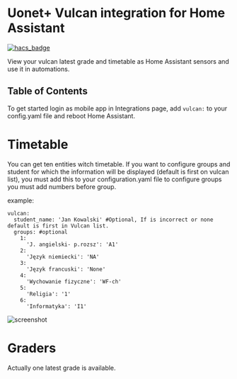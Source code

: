 # Uonet+ Vulcan integration for Home Assistant

[![hacs_badge](https://img.shields.io/badge/HACS-Custom-orange.svg?style=for-the-badge)](https://github.com/custom-components/hacs)

View your vulcan latest grade and timetable as Home Assistant sensors and use it in automations.  

## Table of Contents

To get started login as mobile app in Integrations page, add ```vulcan:``` to your config.yaml file and reboot Home Assistant.

# Timetable
You can get ten entities witch timetable. 
If you want to configure groups and student for which the information will be displayed (default is first on vulcan list), you must add this to your configuration.yaml file to configure groups you must add numbers before group.  
  
example:
```
vulcan:
  student_name: 'Jan Kowalski' #Optional, If is incorrect or none default is first in Vulcan list.
  groups: #optional
    1:
      'J. angielski- p.rozsz': 'A1'
    2:
      'Język niemiecki': 'NA'
    3:
      'Język francuski': 'None' 
    4:
      'Wychowanie fizyczne': 'WF-ch'
    5:
      'Religia': '1'
    6:
      'Informatyka': 'I1'
```  
![screenshot](https://raw.githubusercontent.com/Czapla-dev/hassio-doc/master/images/Screenshot_2020-09-14-06-03-19-820_io.homeassistant.companion.android.jpg)

# Graders
Actually one latest grade is available.
